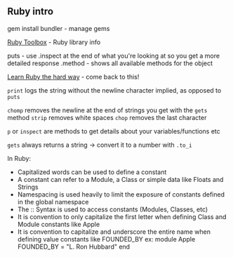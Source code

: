 ## Ruby intro

gem install bundler - manage gems

[Ruby Toolbox](https://www.ruby-toolbox.com/) - Ruby library info

puts - use .inspect at the end of what you're looking at so you get a more detailed response
.method - shows all available methods for the object

[Learn Ruby the hard way](http://learnrubythehardway.org/book/) - come back to this!

`print` logs the string without the newline character implied, as opposed to `puts`

`chomp` removes the newline at the end of strings you get with the `gets` method
`strip` removes white spaces
`chop` removes the last character

`p` or `inspect` are methods to get details about your variables/functions etc

`gets` always returns a string -> convert it to a number with `.to_i`

In Ruby:

- Capitalized words can be used to define a constant
- A constant can refer to a Module, a Class or simple data like Floats and Strings
- Namespacing is used heavily to limit the exposure of constants defined in the global namespace
- The :: Syntax is used to access constants (Modules, Classes, etc)
- It is convention to only capitalize the first letter when defining Class and Module constants like Apple
- It is convention to capitalize and underscore the entire name when defining value constants like FOUNDED_BY
  ex: 
module Apple
  FOUNDED_BY = "L. Ron Hubbard"
end